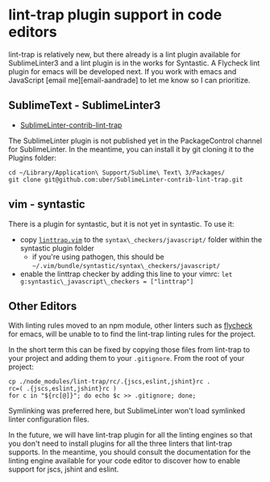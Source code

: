 lint-trap plugin support in code editors
========================================

lint-trap is relatively new, but there already is a lint
plugin available for SublimeLinter3 and a lint plugin is in
the works for Syntastic. A Flycheck lint plugin for emacs
will be developed next. If you work with emacs and
JavaScript [email me][email-aandrade] to let me know so I
can prioritize.

## SublimeText - SublimeLinter3

- [SublimeLinter-contrib-lint-trap][sublimeLinter-contrib-lint-trap]

The SublimeLinter plugin is not published yet in the 
PackageControl channel for SublimeLinter. In the meantime,
you can install it by git cloning it to the Plugins folder:

```
cd ~/Library/Application\ Support/Sublime\ Text\ 3/Packages/
git clone git@github.com:uber/SublimeLinter-contrib-lint-trap.git
```

## vim - syntastic

There is a plugin for syntastic, but it is not yet in syntastic. To use it:
- copy [`linttrap.vim`][linttrap.vim] to the `syntax\_checkers/javascript/`
  folder within the syntastic plugin folder
  - if you're using pathogen, this should be
    `~/.vim/bundle/syntastic/syntax\_checkers/javascript/`
- enable the linttrap checker by adding this line to your vimrc: `let g:syntastic\_javascript\_checkers = ["linttrap"]`

## Other Editors

With linting rules moved to an npm module, other linters 
such as [flycheck][fc] for emacs, will be unable to to find 
the lint-trap linting rules for the project.

In the short term this can be fixed by copying those files
from lint-trap to your project and adding them to your
`.gitignore`. From the root of your project:

    cp ./node_modules/lint-trap/rc/.{jscs,eslint,jshint}rc .
    rc=( .{jscs,eslint,jshint}rc )
    for c in "${rc[@]}"; do echo $c >> .gitignore; done;

Symlinking was preferred here, but SublimeLinter won't load
symlinked linter configuration files.

In the future, we will have lint-trap plugin for all the 
linting engines so that you don't need to install plugins 
for all the three linters that lint-trap supports. In the 
meantime, you should consult the documentation for the 
linting engine available for your code editor to discover 
how to enable support for jscs, jshint and eslint.


[sublimeLinter-contrib-lint-trap]: https://github.com/uber/SublimeLinter-contrib-lint-trap
[linttrap.vim]: https://github.com/uber/lint-trap/blob/master/extras/linttrap.vim

[sl]: http://sublimelinter.readthedocs.org/
[syn]: https://github.com/scrooloose/syntastic
[fc]: http://flycheck.readthedocs.org/

[sl-jshint]: https://github.com/SublimeLinter/SublimeLinter-jshint
[sl-jscs]: https://github.com/SublimeLinter/SublimeLinter-jscs/
[sl-eslint]: https://github.com/roadhump/SublimeLinter-eslint

[syn-jshint]: https://github.com/scrooloose/syntastic/wiki/JavaScript%3A---jshint
[syn-jscs]: https://github.com/scrooloose/syntastic/wiki/JavaScript%3A---jscs
[syn-eslint]: https://github.com/scrooloose/syntastic/wiki/JavaScript%3A---eslint

[fs-javascript]: http://flycheck.readthedocs.org/en/latest/guide/languages.html#javascript
